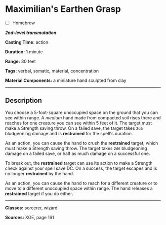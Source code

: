 # Maximilian's Earthen Grasp

- [ ] Homebrew

***2nd-level transmutation***

**Casting Time:** action

**Duration:** 1 minute

**Range:** 30 feet

**Tags:** verbal, somatic, material, concentration

**Material Components:** a miniature hand sculpted from clay

---

## Description
You choose a 5-foot-square unoccupied space on the ground that you can see within range.
A *medium* hand made from compacted soil rises there and reaches for one creature you can see within 5 feet of it.
The target must make a Strength saving throw.
On a failed save, the target takes `2d6` bludgeoning damage and is **restrained** for the spell's duration.

As an action, you can cause the hand to crush the **restrained** target, which must make a Strength saving throw.
The target takes `2d6` bludgeoning damage on a failed save, or half as much damage on a successful one.

To break out, the **restrained** target can use its action to make a Strength check against your spell save DC.
On a success, the target escapes and is no longer **restrained** by the hand.

As an action, you can cause the hand to reach for a different creature or to move to a different unoccupied space within range.
The hand releases a **restrained** target if you do either.

---

**Classes:** sorcerer, wizard

**Sources:** XGE, page 161
